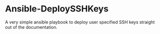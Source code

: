 # Ansible-DeploySSHKeys
A very simple ansible playbook to deploy user specified SSH keys straight out of the documentation.
